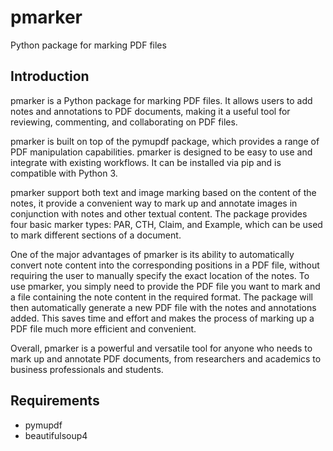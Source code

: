 # pmarker
Python package for marking PDF files

## Introduction
pmarker is a Python package for marking PDF files. It allows users to add notes and annotations to PDF documents, making it a useful tool for reviewing, commenting, and collaborating on PDF files. 

pmarker is built on top of the pymupdf package, which provides a range of PDF manipulation capabilities. pmarker is designed to be easy to use and integrate with existing workflows. It can be installed via pip and is compatible with Python 3. 

pmarker support both text and image marking based on the content of the notes, it provide a convenient way to mark up and annotate images in conjunction with notes and other textual content. The package provides four basic marker types: PAR, CTH, Claim, and Example, which can be used to mark different sections of a document. 

One of the major advantages of pmarker is its ability to automatically convert note content into the corresponding positions in a PDF file, without requiring the user to manually specify the exact location of the notes. To use pmarker, you simply need to provide the PDF file you want to mark and a file containing the note content in the required format. The package will then automatically generate a new PDF file with the notes and annotations added. This saves time and effort and makes the process of marking up a PDF file much more efficient and convenient.

Overall, pmarker is a powerful and versatile tool for anyone who needs to mark up and annotate PDF documents, from researchers and academics to business professionals and students.

## Requirements
* pymupdf
* beautifulsoup4
